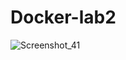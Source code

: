# Docker-lab2
![Screenshot_41](https://github.com/user-2305/Docker-lab2/assets/95847398/73aad48c-eb80-4d1c-a6f2-be2b645a34b0)
